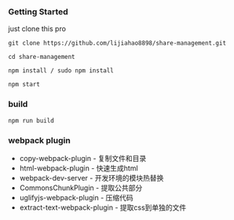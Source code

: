 ### Getting Started
just clone this pro
```
git clone https://github.com/lijiahao8898/share-management.git

cd share-management

npm install / sudo npm install

npm start
```
### build
```
npm run build
```

### webpack plugin
* copy-webpack-plugin - 复制文件和目录
* html-webpack-plugin - 快速生成html
* webpack-dev-server - 开发环境的模块热替换
* CommonsChunkPlugin - 提取公共部分
* uglifyjs-webpack-plugin - 压缩代码
* extract-text-webpack-plugin - 提取css到单独的文件


